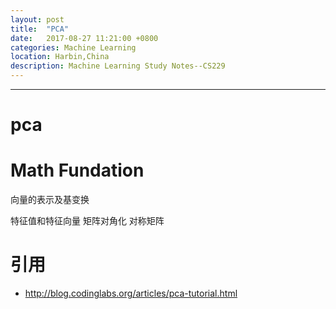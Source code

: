 ```yaml
---
layout: post
title:  "PCA"
date:   2017-08-27 11:21:00 +0800
categories: Machine Learning
location: Harbin,China
description: Machine Learning Study Notes--CS229
---
```

---

# pca


# Math Fundation
向量的表示及基变换

特征值和特征向量
矩阵对角化
对称矩阵

# 引用

* http://blog.codinglabs.org/articles/pca-tutorial.html
